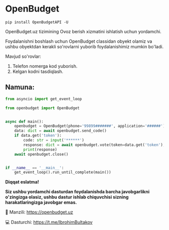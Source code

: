 # OpenBudget

```
pip install OpenBudgetAPI -U
```

OpenBudget.uz tizimining Ovoz berish xizmatini ishlatish uchun yordamchi.

Foydalanishni boshlash uchun OpenBudget classidan obyekt olamiz va ushbu obyektdan kerakli so'rovlarni yuborib
foydalanishimiz mumkin bo'ladi.

Mavjud so'rovlar:

1. Telefon nomerga kod yuborish.
2. Kelgan kodni tasdiqlash.

## Namuna:

```python
from asyncio import get_event_loop

from openbudget import OpenBudget


async def main():
    openbudget = OpenBudget(phone='99899#######', application='######')
    data: dict = await openbudget.send_code()
    if data.get('token'):
        code: str = input('******')
        response: dict = await openbudget.vote(token=data.get('token'), code=code)
        print(response)
    await openbudget.close()


if __name__ == '__main__':
    get_event_loop().run_until_complete(main())
```

**Diqqat eslatma!**

**Siz ushbu yordamchi dasturdan foydalanishda barcha javobgarlikni o'zingizga olasiz, ushbu dastur ishlab chiquvchisi
sizning harakatlaringizga javobgar emas.**

🔗 Manzili: https://openbudget.uz

💻 Dasturchi: https://t.me/IbrohimBultakov
